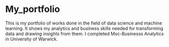 # My_portfolio
This is my portfolio of works done in the field of data science and machine learning.
It shows my analytics and business skills needed for transforming data and drawing insights from them.
I completed Msc-Businesss Analytics in University of Warwick.
